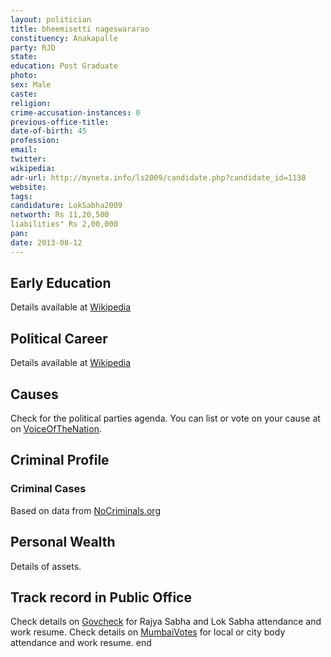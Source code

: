 ```yaml
---
layout: politician
title: bheemisetti nageswararao
constituency: Anakapalle 
party: RJD
state: 
education: Post Graduate
photo: 
sex: Male
caste: 
religion: 
crime-accusation-instances: 0
previous-office-title: 
date-of-birth: 45
profession: 
email: 
twitter: 
wikipedia: 
adr-url: http://myneta.info/ls2009/candidate.php?candidate_id=1138
website: 
tags: 
candidature: LokSabha2009
networth: Rs 11,20,500
liabilities" Rs 2,00,000
pan: 
date: 2013-08-12
---
```


## Early Education
Details available at [Wikipedia](http://www.wikipedia.org/wiki/)

## Political Career
Details available at [Wikipedia](http://www.wikipedia.org/wiki/)

## Causes 
Check for the political parties agenda. You can list or vote on your cause at on [VoiceOfTheNation](http://www.voiceofthenation.org).

## Criminal Profile

### Criminal Cases
Based on data from [NoCriminals.org](http://www.nocriminals.org)

## Personal Wealth
Details of assets.

## Track record in Public Office
Check details on [Govcheck](http://www.govcheck.org) for Rajya Sabha and Lok Sabha attendance and work resume. Check details on [MumbaiVotes](http://www.mumbaivotes.org) for local or city body attendance and work resume.
	end
